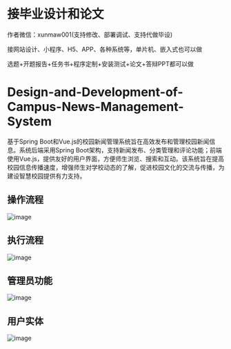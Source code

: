 # 接毕业设计和论文
作者微信：xunmaw001(支持修改、部署调试、支持代做毕设)

接网站设计、小程序、H5、APP、各种系统等，单片机、嵌入式也可以做

选题+开题报告+任务书+程序定制+安装测试+论文+答辩PPT都可以做
# Design-and-Development-of-Campus-News-Management-System
基于Spring Boot和Vue.js的校园新闻管理系统旨在高效发布和管理校园新闻信息。系统后端采用Spring Boot架构，支持新闻发布、分类管理和评论功能；前端使用Vue.js，提供友好的用户界面，方便师生浏览、搜索和互动。该系统旨在提高校园信息传播速度，增强师生对学校动态的了解，促进校园文化的交流与传播，为建设智慧校园提供有力支持。
## 操作流程
![image](https://github.com/user-attachments/assets/72a8b4e4-5593-4711-9ce1-bb72a34d4e37)
## 执行流程
![image](https://github.com/user-attachments/assets/9b76d128-52d2-40e6-94cb-84f7c78dae5b)
## 管理员功能
![image](https://github.com/user-attachments/assets/5373c858-415f-4bce-935f-407eababca16)
## 用户实体
![image](https://github.com/user-attachments/assets/63cadd80-22b9-46b0-bf7c-38e5463962ef)
